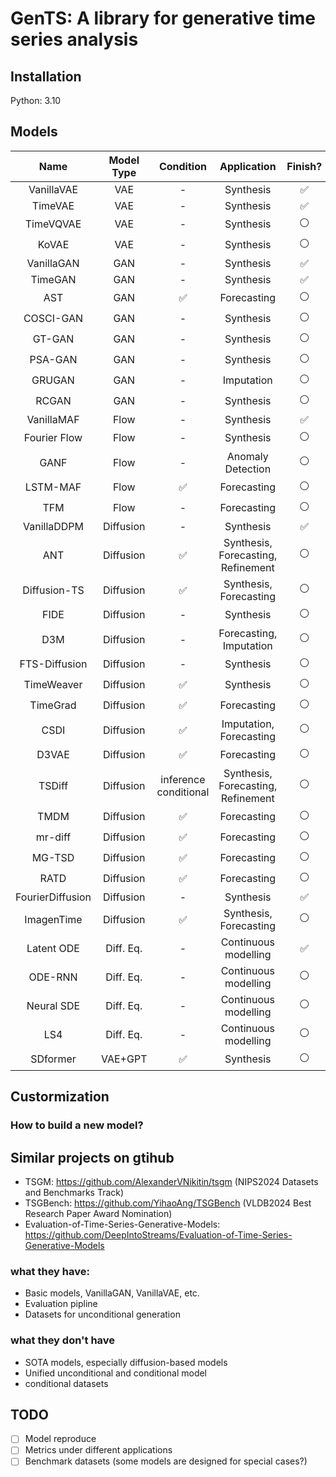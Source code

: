 # GenTS: A library for generative time series analysis


## Installation
Python: 3.10

## Models 

|       Name       | Model Type |       Condition       |            Application             |      Finish?       |
| :--------------: | :--------: | :-------------------: | :--------------------------------: | :----------------: |
|    VanillaVAE    |    VAE     |           -           |             Synthesis              | :white_check_mark: |
|     TimeVAE      |    VAE     |           -           |             Synthesis              | :white_check_mark: |
|    TimeVQVAE     |    VAE     |           -           |             Synthesis              |   :white_circle:   |
|      KoVAE       |    VAE     |           -           |             Synthesis              |   :white_circle:   |
|    VanillaGAN    |    GAN     |           -           |             Synthesis              | :white_check_mark: |
|     TimeGAN      |    GAN     |           -           |             Synthesis              | :white_check_mark: |
|       AST        |    GAN     |  :white_check_mark:   |            Forecasting             |   :white_circle:   |
|    COSCI-GAN     |    GAN     |           -           |             Synthesis              |   :white_circle:   |
|      GT-GAN      |    GAN     |           -           |             Synthesis              |   :white_circle:   |
|     PSA-GAN      |    GAN     |           -           |             Synthesis              |   :white_circle:   |
|      GRUGAN      |    GAN     |           -           |             Imputation             |   :white_circle:   |
|      RCGAN       |    GAN     |           -           |             Synthesis              |   :white_circle:   |
|    VanillaMAF    |    Flow    |           -           |             Synthesis              | :white_check_mark: |
|   Fourier Flow   |    Flow    |           -           |             Synthesis              |   :white_circle:   |
|       GANF       |    Flow    |           -           |         Anomaly Detection          |   :white_circle:   |
|     LSTM-MAF     |    Flow    |  :white_check_mark:   |            Forecasting             |   :white_circle:   |
|       TFM        |    Flow    |           -           |            Forecasting             |   :white_circle:   |
|   VanillaDDPM    | Diffusion  |           -           |             Synthesis              | :white_check_mark: |
|       ANT        | Diffusion  |  :white_check_mark:   | Synthesis, Forecasting, Refinement |   :white_circle:   |
|   Diffusion-TS   | Diffusion  |  :white_check_mark:   |       Synthesis, Forecasting       |   :white_circle:   |
|       FIDE       | Diffusion  |           -           |             Synthesis              |   :white_circle:   |
|       D3M        | Diffusion  |           -           |      Forecasting, Imputation       |   :white_circle:   |
|  FTS-Diffusion   | Diffusion  |           -           |             Synthesis              |   :white_circle:   |
|    TimeWeaver    | Diffusion  |  :white_check_mark:   |             Synthesis              |   :white_circle:   |
|     TimeGrad     | Diffusion  |  :white_check_mark:   |            Forecasting             |   :white_circle:   |
|       CSDI       | Diffusion  |  :white_check_mark:   |      Imputation, Forecasting       |   :white_circle:   |
|      D3VAE       | Diffusion  |  :white_check_mark:   |            Forecasting             |   :white_circle:   |
|      TSDiff      | Diffusion  | inference conditional | Synthesis, Forecasting, Refinement |   :white_circle:   |
|       TMDM       | Diffusion  |  :white_check_mark:   |            Forecasting             |   :white_circle:   |
|     mr-diff      | Diffusion  |  :white_check_mark:   |            Forecasting             |   :white_circle:   |
|      MG-TSD      | Diffusion  |  :white_check_mark:   |            Forecasting             |   :white_circle:   |
|       RATD       | Diffusion  |  :white_check_mark:   |            Forecasting             |   :white_circle:   |
| FourierDiffusion | Diffusion  |           -           |             Synthesis              | :white_check_mark: |
|    ImagenTime    | Diffusion  |  :white_check_mark:   |       Synthesis, Forecasting       |   :white_circle:   |
|    Latent ODE    | Diff. Eq.  |           -           |        Continuous modelling        | :white_check_mark: |
|     ODE-RNN      | Diff. Eq.  |           -           |        Continuous modelling        |   :white_circle:   |
|    Neural SDE    | Diff. Eq.  |           -           |        Continuous modelling        |   :white_circle:   |
|       LS4        | Diff. Eq.  |           -           |        Continuous modelling        |   :white_circle:   |
|     SDformer     |  VAE+GPT   |  :white_check_mark:   |             Synthesis              |   :white_circle:   |



## Custormization

### How to build a new model?

## Similar projects on gtihub
- TSGM: https://github.com/AlexanderVNikitin/tsgm (NIPS2024 Datasets and Benchmarks Track)
- TSGBench: https://github.com/YihaoAng/TSGBench  (VLDB2024 Best Research Paper Award Nomination)
- Evaluation-of-Time-Series-Generative-Models: https://github.com/DeepIntoStreams/Evaluation-of-Time-Series-Generative-Models

### what they have:
- Basic models, VanillaGAN, VanillaVAE, etc.
- Evaluation pipline
- Datasets for unconditional generation

### what they don't have
- SOTA models, especially diffusion-based models
- Unified unconditional and conditional model
- conditional datasets

## TODO
- [ ] Model reproduce
- [ ] Metrics under different applications
- [ ] Benchmark datasets (some models are designed for special cases?)